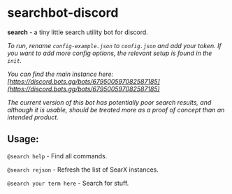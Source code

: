 # searchbot-discord
**search** - a tiny little search utility bot for discord.

 _To run, rename `config-example.json` to `config.json` and add your token. If you want to add more config options, the relevant setup is found in the `init`._

 _You can find the main instance here: [https://discord.bots.gg/bots/679500597082587185](https://discord.bots.gg/bots/679500597082587185)_

 _The current version of this bot has potentially poor search results, and although it is usable, should be treated more as a proof of concept than an intended product._
 
 ## Usage:
 
 `@search help` - Find all commands.
 
 `@search rejson` - Refresh the list of SearX instances.
 
 `@search your term here` - Search for stuff.
